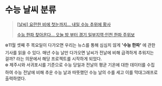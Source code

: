 # 수능 날씨 분류

><a href="https://www.ytn.co.kr/_ln/0108_201911131343347274">[날씨] 요란한 비에 첫눈까지... 내일 수능 추위에 황사 </a>
>
><a href="http://www.kyeonggi.com/news/articleView.html?idxno=2195622">수능 한파 찾아온다... 오늘 밤 부터 경기 일부지역·인천 한파 주위보</a>



:snowflake:11월 셋째 주 목요일이 다가오면 우리는 뉴스를 통해 심심치 않게 <strong>'수능 한파'</strong> 에 관한 기사를 읽을 수 있다. 매년 수능 날만 다가오면 날씨가 전날에 비해 급격하게 추워지는 걸까? 라는 의문에서 해당 프로젝트를 시작하게 되었다.
<br>
:snowflake: 제주시와 서귀포시를 기준으로 수능 당일과 전날의 평균 기온에 대한 데이터를 수집하여 수능 전날에 비해 추운 수능 날과 따뜻했던 수능 날의 수를 세고 이를 막대그래프로 출력하였다.
